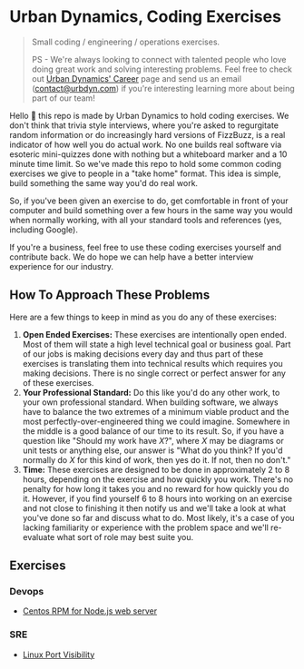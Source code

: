 # Urban Dynamics, Coding Exercises

> Small coding / engineering / operations exercises.
>
> PS - We're always looking to connect with talented people who love doing great work and solving interesting problems. Feel free to check out [Urban Dynamics' Career](https://www.urbdyn.com/careers) page and send us an email ([contact@urbdyn.com](mailto:contact@urbdyn.com)) if you're interesting learning more about being part of our team!

Hello 👋 this repo is made by Urban Dynamics to hold coding exercises.
We don't think that trivia style interviews, where you're asked to regurgitate random information or do increasingly hard versions of FizzBuzz, is a real indicator of how well you do actual work.
No one builds real software via esoteric mini-quizzes done with nothing but a whiteboard marker and a 10 minute time limit.
So we've made this repo to hold some common coding exercises we give to people in a "take home" format.
This idea is simple, build something the same way you'd do real work.

So, if you've been given an exercise to do, get comfortable in front of your computer and build something over a few hours in the same way you would when normally working, with all your standard tools and references (yes, including Google).

If you're a business, feel free to use these coding exercises yourself and contribute back.
We do hope we can help have a better interview experience for our industry.


## How To Approach These Problems

Here are a few things to keep in mind as you do any of these exercises:

1. **Open Ended Exercises:** These exercises are intentionally open ended. Most of them will state a high level technical goal or business goal. Part of our jobs is making decisions every day and thus part of these exercises is translating them into technical results which requires you making decisions. There is no single correct or perfect answer for any of these exercises.
1. **Your Professional Standard:** Do this like you'd do any other work, to your own professional standard. When building software, we always have to balance the two extremes of a minimum viable product and the most perfectly-over-engineered thing we could imagine. Somewhere in the middle is a good balance of our time to its result. So, if you have a question like "Should my work have *X*?", where *X* may be diagrams or unit tests or anything else, our answer is "What do you think? If you'd normally do *X* for this kind of work, then yes do it. If not, then no don't."
1. **Time:** These exercises are designed to be done in approximately 2 to 8 hours, depending on the exercise and how quickly you work. There's no penalty for how long it takes you and no reward for how quickly you do it. However, if you find yourself 6 to 8 hours into working on an exercise and not close to finishing it then notify us and we'll take a look at what you've done so far and discuss what to do. Most likely, it's a case of you lacking familiarity or experience with the problem space and we'll re-evaluate what sort of role may best suite you.


## Exercises

### Devops

* [Centos RPM for Node.js web server](devops/centos_rpm_for_nodejs_webserver.md)

### SRE

* [Linux Port Visibility](sre/linux_port_visibility.md)

